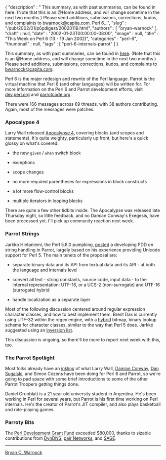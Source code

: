 {
   "description" : " This summary, as with past summaries, can be found in here. (Note that this is an @Home address, and will change sometime in the next two months.) Please send additions, submissions, corrections, kudos, and complaints to bwarnock@capita.com. Perl 6...",
   "slug" : "/pub/2002/01/p6pdigest/20020119.html",
   "authors" : [
      "bryan-warnock"
   ],
   "draft" : null,
   "date" : "2002-01-23T00:00:00-08:00",
   "image" : null,
   "title" : "This Week on Perl 6 (13 - 19 Jan 2002)",
   "categories" : "perl-6",
   "thumbnail" : null,
   "tags" : [
      "perl-6-internals-parrot"
   ]
}



This summary, as with past summaries, can be found in [here](http://members.home.com/bcwarno/Perl6/digests/). (Note that this is an @Home address, and will change sometime in the next two months.) Please send additions, submissions, corrections, kudos, and complaints to <bwarnock@capita.com>.

Perl 6 is the major redesign and rewrite of the Perl language. Parrot is the virtual machine that Perl 6 (and other languages) will be written for. For more information on the Perl 6 and Parrot development efforts, visit [dev.perl.org](http://dev.perl.org/perl6/) and [parrotcode.org](http://www.parrotcode.org/).

There were 166 messages across 69 threads, with 38 authors contributing. Again, most of the messages were patches.

### <span id="Apocalypse_4">Apocalypse 4</span>

Larry Wall released [Apocalypse 4](/pub/2002/01/15/apo4.html), covering blocks (and scopes and statements). It's quite weighty, particularly up front, but here's a quick glossy on what's covered:

-   the new `given` / `when` switch block

-   exceptions
-   scope changes
-   no more required parentheses for expressions in block constructs
-   a lot more flow-control blocks
-   multiple iterators in looping blocks

There are quite a few other tidbits inside. The Apocalypse was released late Thursday night, so little feedback, and no Damian Conway's Exegesis, have been processed yet. I'll pick up community reaction next week.

### <span id="Parrot_Strings">Parrot Strings</span>

Jarkko Hietaniemi, the Perl 5.8.0 pumpking, [posted](http://archive.develooper.com/perl6-internals@perl.org/msg07856.html) a developing PDD on string handling in Parrot, largely based on his experience providing Unicode support for Perl 5. The main tenets of the proposal are:

-   separate binary data and its API from textual data and its API - at both the language and internals level

-   convert all text - string constants, source code, input data - to the internal representation: UTF-16, or a UCS-2 (non-surrogate) and UTF-16 (surrogate) hybrid
-   handle localization as a separate layer

Most of the following discussion centered around regular expression character classes, and how to best implement them. Brent Dax is currently using UTF-32 within the regex engine, with a [hybrid](http://archive.develooper.com/perl6-internals@perl.org/msg07859.html) bitmap, binary lookup scheme for character classes, similar to the way that Perl 5 does. Jarkko suggested using an [inversion list](http://archive.develooper.com/perl6-internals@perl.org/msg07884.html).

This discussion is ongoing, so there'll be more to report next week with this, too.

### <span id="The_Parrot_Spotlight">The Parrot Spotlight</span>

Most folks already have an [inkling](http://dev.perl.org/perl6/people) of what Larry Wall, [Damian Conway](http://www.yetanother.org/damian/), [Dan Sugalski](http://www.yetanother.org/dan/), and Simon Cozens have been doing for Perl 6 and Parrot, so we're going to pad space with some brief introductions to some of the other Parrot Troopers getting things done.

Daniel Grunblatt is a 21 year old university student in Argentina. He's been working in Perl for several years, but Parrot is his first time working on Perl internals. He's the creator of Parrot's JIT compiler, and also plays basketball and role-playing games.

### <span id="Parroty_Bits">Parroty Bits</span>

The [Perl Development Grant Fund](http://donate.perl-foundation.org) exceeded $80,000, thanks to sizable contributions from [DynDNS](http://www.dyndns.org), [pair Networks](http://pair.com), and [SAGE](http://www.usenix.org/sage/).

------------------------------------------------------------------------

[Bryan C. Warnock](http://members.home.com/bcwarno/Perl6/)
